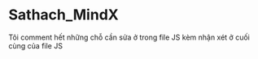 # Sathach_MindX

Tôi comment hết những chỗ cần sửa ở trong file JS kèm nhận xét ở cuối cùng của file JS
